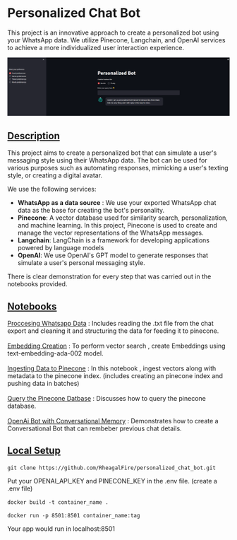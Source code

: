 # Personalized Chat Bot

This project is an innovative approach to create a personalized bot using your WhatsApp data. We utilize Pinecone, Langchain, and OpenAI services to achieve a more individualized user interaction experience.

![alt text](images/app.png)

## <u>Description</u>
This project aims to create a personalized bot that can simulate a user's messaging style using their WhatsApp data. The bot can be used for various purposes such as automating responses, mimicking a user's texting style, or creating a digital avatar.

We use the following services:

- **WhatsApp as a data source** : We use your exported WhatsApp chat data as the base for creating the bot's personality.<br>
- **Pinecone**: A vector database used for similarity search, personalization, and machine learning. In this project, Pinecone is used to create and manage the vector representations of the WhatsApp messages.<br>
- **Langchain**: LangChain is a framework for developing applications powered by language models<br>
- **OpenAI**: We use OpenAI's GPT model to generate responses that simulate a user's personal messaging style.

There is clear demonstration for every step that was carried out in the notebooks provided. 

## <u>Notebooks</u>

[Proccesing Whatsapp Data](https://github.com/RheagalFire/personalized_chat_bot/blob/main/notebooks/1%20.%20Convert%20And%20Clean%20Whatsapp%20Data.ipynb) : Includes reading the .txt file from the chat export and cleaning it and structuring the data for feeding it to pinecone.<br>
<br>
[Embedding Creation](https://github.com/RheagalFire/personalized_chat_bot/blob/main/notebooks/2.%20Embeddings%20creation.ipynb) : To perform vector search , create Embeddings using text-embedding-ada-002 model.<br>
<br>
[Ingesting Data to Pinecone](https://github.com/RheagalFire/personalized_chat_bot/blob/main/notebooks/3.%20Pinecone%20Push%20Data.ipynb) : In this notebook , ingest vectors along with metadata to the pinecone index. (includes creating an pinecone index and pushing data in batches)<br>
<br>
[Query the Pinecone Datbase](https://github.com/RheagalFire/personalized_chat_bot/blob/main/notebooks/4.%20Pinecone%20Query%20Data.ipynb) : Discusses how to query the pinecone database.<br>
<br>
[OpenAi Bot with Conversational Memory](https://github.com/RheagalFire/personalized_chat_bot/blob/main/notebooks/5.%20Langchain%2B%20Pinecone%20%2B%20Openai.ipynb) : Demonstrates how to create a Conversational Bot that can rembeber previous chat details.

## <u> Local Setup</u>
```
git clone https://github.com/RheagalFire/personalized_chat_bot.git 
```

Put your OPENAI_API_KEY and PINECONE_KEY in the .env file. (create a .env file)

```
docker build -t container_name .
```

```
docker run -p 8501:8501 container_name:tag
```

Your app would run in localhost:8501







